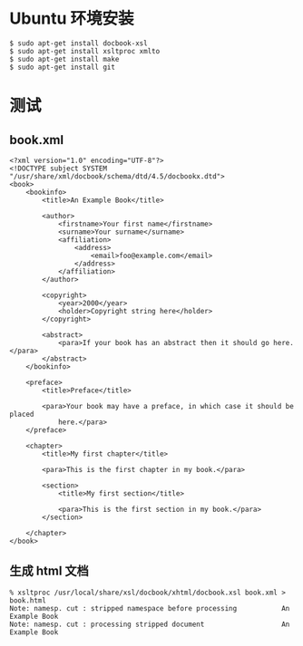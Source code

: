 # Ubuntu 环境安装

    $ sudo apt-get install docbook-xsl
    $ sudo apt-get install xsltproc xmlto
    $ sudo apt-get install make
    $ sudo apt-get install git

# 测试

## book.xml
    
    <?xml version="1.0" encoding="UTF-8"?>
    <!DOCTYPE subject SYSTEM "/usr/share/xml/docbook/schema/dtd/4.5/docbookx.dtd">
    <book>
    	<bookinfo>
    		<title>An Example Book</title>
    
    		<author>
    			<firstname>Your first name</firstname>
    			<surname>Your surname</surname>
    			<affiliation>
    				<address>
    					<email>foo@example.com</email>
    				</address>
    			</affiliation>
    		</author>
    
    		<copyright>
    			<year>2000</year>
    			<holder>Copyright string here</holder>
    		</copyright>
    
    		<abstract>
    			<para>If your book has an abstract then it should go here.</para>
    		</abstract>
    	</bookinfo>
    
    	<preface>
    		<title>Preface</title>
    
    		<para>Your book may have a preface, in which case it should be placed
    			here.</para>
    	</preface>
    
    	<chapter>
    		<title>My first chapter</title>
    
    		<para>This is the first chapter in my book.</para>
    
    		<section>
    			<title>My first section</title>
    
    			<para>This is the first section in my book.</para>
    		</section>
    
    	</chapter>
    </book>

## 生成 html 文档

    % xsltproc /usr/local/share/xsl/docbook/xhtml/docbook.xsl book.xml > book.html
    Note: namesp. cut : stripped namespace before processing           An Example Book
    Note: namesp. cut : processing stripped document                   An Example Book
